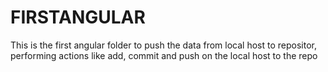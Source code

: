 # FIRSTANGULAR
This is the first angular folder to push the data from local host to repositor, performing actions like add, commit and push on the local host to the repo
